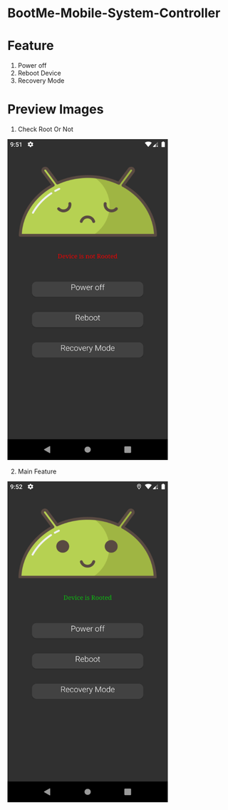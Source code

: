 # BootMe-Mobile-System-Controller

# Feature
1. Power off
2. Reboot Device
3. Recovery Mode


# Preview Images
1. Check Root Or Not
<img src = "ss1.png" width="360" height="720" />

2. Main Feature
<img src = "ss2.png" width="360" height="720" />
